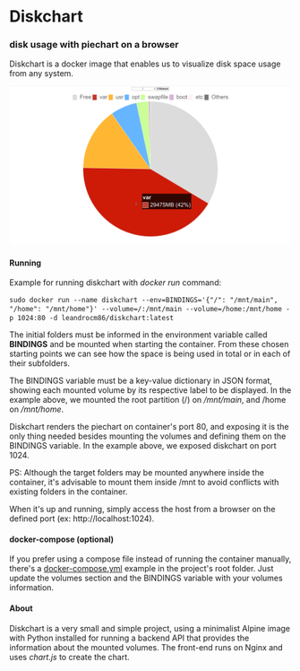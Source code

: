 # Diskchart
### disk usage with piechart on a browser

Diskchart is a docker image that enables us to visualize disk space usage from any system.

![Preview](pics/diskchart.gif)



#### Running

Example for running diskchart with *docker run* command:
```
sudo docker run --name diskchart --env=BINDINGS='{"/": "/mnt/main", "/home": "/mnt/home"}' --volume=/:/mnt/main --volume=/home:/mnt/home -p 1024:80 -d leandrocm86/diskchart:latest
```

The initial folders must be informed in the environment variable called **BINDINGS** and be mounted when starting the container. From these chosen starting points we can see how the space is being used in total or in each of their subfolders.

The BINDINGS variable must be a key-value dictionary in JSON format, showing each mounted volume by its respective label to be displayed. In the example above, we mounted the root partition (/) on */mnt/main*, and /home on */mnt/home*.

Diskchart renders the piechart on container's port 80, and exposing it is the only thing needed besides mounting the volumes and defining them on the BINDINGS variable. In the example above, we exposed diskchart on port 1024.

PS: Although the target folders may be mounted anywhere inside the container, it's advisable to mount them inside /mnt to avoid conflicts with existing folders in the container.

When it's up and running, simply access the host from a browser on the defined port (ex: http://localhost:1024).


#### docker-compose (optional)

If you prefer using a compose file instead of running the container manually, there's a [docker-compose.yml](docker-compose.yml) example in the project's root folder. Just update the volumes section and the BINDINGS variable with your volumes information.


#### About

Diskchart is a very small and simple project, using a minimalist Alpine image with Python installed for running a backend API that provides the information about the mounted volumes. The front-end runs on Nginx and uses *chart.js* to create the chart.